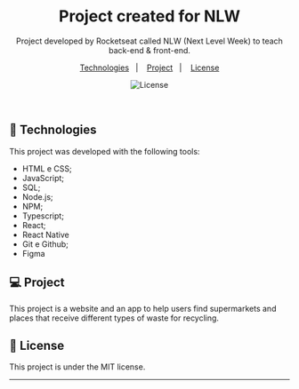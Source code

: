 <h1 align="center"> Project created for NLW </h1>

<p align="center">
Project developed by Rocketseat called NLW (Next Level Week) to teach back-end & front-end. <br/>
</p>

<p align="center">
  <a href="#-tecnologias">Technologies</a>&nbsp;&nbsp;&nbsp;|&nbsp;&nbsp;&nbsp;
  <a href="#-projeto">Project</a>&nbsp;&nbsp;&nbsp;|&nbsp;&nbsp;&nbsp;
  <a href="#memo-licença">License</a>
</p>

<p align="center">
  <img alt="License" src="https://img.shields.io/static/v1?label=license&message=MIT&color=49AA26&labelColor=000000">
</p>

<br>


## 🚀 Technologies

This project was developed with the following tools:

- HTML e CSS;
- JavaScript;
- SQL;
- Node.js;
- NPM;
- Typescript;
- React;
- React Native
- Git e Github;
- Figma

## 💻 Project

This project is a website and an app to help users find supermarkets and places that receive different types of waste for recycling.

## :memo: License

This project is under the MIT license.

---

